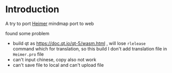 # Introduction

A try to port [Heimer](https://github.com/juzzlin/Heimer) mindmap port to web

found some problem

- build qt as https://doc.qt.io/qt-5/wasm.html , will lose `rlelease` command which for translation, so this build I don't add translation file in `Heimer.pro` file
- can't input chinese, copy also not work
- can't save file to local and can't upload file
